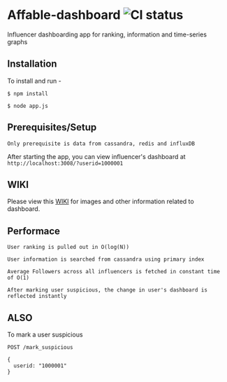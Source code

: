 # Affable-dashboard ![CI status](https://img.shields.io/badge/build-passing-brightgreen.svg)

Influencer dashboarding app for ranking, information and time-series graphs

## Installation
To install and run -

`$ npm install`

`$ node app.js`

## Prerequisites/Setup

`Only prerequisite is data from cassandra, redis and influxDB`

After starting the app, you can view influencer's dashboard at `http://localhost:3008/?userid=1000001`

## WIKI

Please view this [WIKI](https://github.com/mrkranky/affable-dashboard/wiki) for images and other information related to dashboard.

## Performace

`User ranking is pulled out in O(log(N))`

`User information is searched from cassandra using primary index`

`Average Followers across all influencers is fetched in constant time of O(1)`

`After marking user suspicious, the change in user's dashboard is reflected instantly`

## ALSO

To mark a user suspicious

```
POST /mark_suspicious 

{
  userid: "1000001"
}
```
